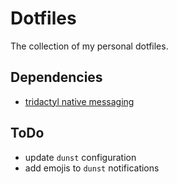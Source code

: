 Dotfiles
===

The collection of my personal dotfiles.

## Dependencies
- [tridactyl native messaging](https://github.com/tridactyl/tridactyl?tab=readme-ov-file#extra-features-through-native-messaging)

## ToDo
- update `dunst` configuration
- add emojis to `dunst` notifications
